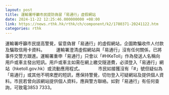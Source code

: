 ```yaml
---
layout: post
title: 運輸署呼籲市民提防偽冒「易通行」虛假網站
date: 2024-11-22 12:25:46.000000000 +08:00
link: https://news.rthk.hk/rthk/ch/component/k2/1780371-20241122.htm
categories: rthk
---
```


運輸署呼籲市民提高警覺，留意偽冒「易通行」的虛假網站，企圖欺騙收件人付款及騙取信用卡資料。
　　 
運輸署澄清虛假網站與「易通行」沒有任何關係，已將事件交警方跟進。運輸署重申「易通行」只會以「#HKeToll」作為發送人名稱向用戶或車主發出短訊。用戶或車主如需在網上繳交隧道費，必須登入「易通行」網站（hketoll.gov.hk）或流動應用程式。
　　　
市民如接獲沒有「#」號但疑似為「易通行」或其他不明來歷的短訊，應保持警覺，切勿登入可疑網站及提供個人資料。市民若曾向該網站提供個人資料，應與警方聯絡。如對「易通行」有任何查詢，可致電3853 7333。
